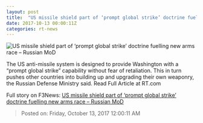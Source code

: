 ```yaml
---
layout: post
title:  "US missile shield part of ‘prompt global strike’ doctrine fuelling new arms race – Russian MoD"
date: 2017-10-13 00:00:11Z
categories: rt-news
---
```


![US missile shield part of ‘prompt global strike’ doctrine fuelling new arms race – Russian MoD](https://cdni.rt.com/files/2017.10/article/59dfe43cfc7e938e298b4579.jpg)

The US anti-missile system is designed to provide Washington with a “prompt global strike” capability without fear of retaliation. This in turn pushes other countries into building up and upgrading their own weaponry, the Russian Defense Ministry said. Read Full Article at RT.com


Full story on F3News: [US missile shield part of ‘prompt global strike’ doctrine fuelling new arms race – Russian MoD](http://www.f3nws.com/n/mNpJ4F)

> Posted on: Friday, October 13, 2017 12:00:11 AM
